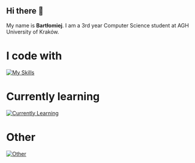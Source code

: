 ## Hi there 👋

My name is **Bartłomiej**. I am a 3rd year Computer Science student at AGH University of Kraków.

# I code with

[![My Skills](https://skillicons.dev/icons?i=py,go,java,c,js)](https://skillicons.dev)

# Currently learning

[![Currently Learning](https://skillicons.dev/icons?i=react,tailwind,docker)](https://skillicons.dev)

# Other

[![Other](https://skillicons.dev/icons?i=postgres,git,linux,html,css)](https://skillicons.dev)

<!--
**Mielecki/Mielecki** is a ✨ _special_ ✨ repository because its `README.md` (this file) appears on your GitHub profile.

Here are some ideas to get you started:

- 🔭 I’m currently working on ...
- 🌱 I’m currently learning ...
- 👯 I’m looking to collaborate on ...
- 🤔 I’m looking for help with ...
- 💬 Ask me about ...
- 📫 How to reach me: ...
- 😄 Pronouns: ...
- ⚡ Fun fact: ...
-->
